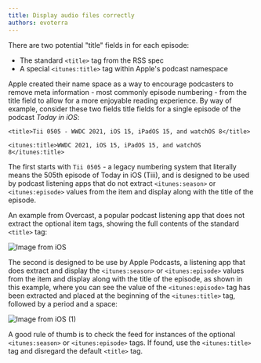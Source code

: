 ```yaml
---
title: Display audio files correctly
authors: evoterra
---
```


There are two potential "title" fields in for each episode:
* The standard `<title>` tag from the RSS spec
* A special `<itunes:title>` tag within Apple's podcast namespace

Apple created their name space as a way to encourage podcasters to remove meta information - most commonly episode numbering - from the title field to allow for a more enjoyable reading experience. By way of example, consider these two fields title fields for a single episode of the podcast _Today in iOS_:

`<title>Tii 0505 - WWDC 2021, iOS 15, iPadOS 15, and watchOS 8</title>`

`<itunes:title>WWDC 2021, iOS 15, iPadOS 15, and watchOS 8</itunes:title>`

The first starts with `Tii 0505` - a legacy numbering system that literally means the 505th episode of Today in iOS (Tiii), and is designed to be used by podcast listening apps that do not extract `<itunes:season>` or `<itunes:episode>` values from the item and display along with the title of the episode.

An example from Overcast, a popular podcast listening app that does not extract the optional item tags, showing the full  contents of the standard `<title>` tag:

![Image from iOS](https://user-images.githubusercontent.com/2339588/131421735-b73d4760-9478-4c8a-86a8-6c75759c38d2.jpg)

The second is designed to be use by Apple Podcasts, a listening app that does extract and display the `<itunes:season>` or `<itunes:episode>` values from the item and display along with the title of the episode, as shown in this example, where you can see the value of the `<itunes:episode>` tag has been extracted and placed at the beginning of the `<itunes:title>` tag, followed by a period and a space:

![Image from iOS (1)](https://user-images.githubusercontent.com/2339588/131421849-6bf641e6-f909-4b71-b016-c17a3bc5551a.jpg)

A good rule of thumb is to check the feed for instances of the optional `<itunes:season>` or `<itunes:episode>` tags. If found, use the `<itunes:title>` tag and disregard the default `<title>` tag.
